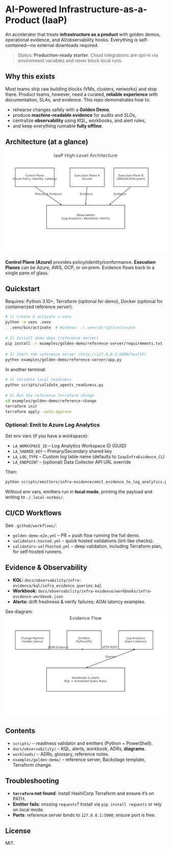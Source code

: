 # AI-Powered Infrastructure-as-a-Product (IaaP)

An accelerator that treats **infrastructure as a product** with golden demos, operational evidence, and AI/observability hooks. Everything is self-contained—no external downloads required.

> Status: **Production-ready starter**. Cloud integrations are opt-in via environment variables and never block local runs.

## Why this exists

Most teams ship raw building blocks (VMs, clusters, networks) and stop there. Product teams, however, need a curated, **reliable experience** with documentation, SLAs, and evidence. This repo demonstrates how to:
- rehearse changes safely with a **Golden Demo**,
- produce **machine-readable evidence** for audits and SLOs,
- centralize **observability** using KQL, workbooks, and alert rules,
- and keep everything runnable **fully offline**.

## Architecture (at a glance)

![Architecture](docs/observability/diagrams/iaap-architecture.png)

**Control Plane (Azure)** provides policy/identity/conformance.
**Execution Planes** can be Azure, AWS, GCP, or on‑prem. Evidence flows back to a single pane of glass.

## Quickstart

Requires: Python 3.10+, Terraform (optional for demo), Docker (optional for containerized reference server).

```bash
# 1) Create & activate a venv
python -m venv .venv
. .venv/bin/activate  # Windows: .\.venv\Scripts\activate

# 2) Install demo deps (reference server)
pip install -r examples/golden-demo/reference-server/requirements.txt

# 3) Start the reference server (http://127.0.0.1:5000/health)
python examples/golden-demo/reference-server/app.py
```

In another terminal:

```bash
# 4) Validate local readiness
python scripts/validate_agents_readiness.py

# 5) Run the reference Terraform change
cd examples/golden-demo/reference-change
terraform init
terraform apply -auto-approve
```

### Optional: Emit to Azure Log Analytics

Set env vars (if you have a workspace):

- `LA_WORKSPACE_ID` – Log Analytics Workspace ID (GUID)
- `LA_SHARED_KEY` – Primary/Secondary shared key
- `LA_LOG_TYPE` – Custom log table name (defaults to `IaapInfraEvidence_CL`)
- `LA_ENDPOINT` – (optional) Data Collector API URL override

Then:

```bash
python scripts/emitters/infra-evidence/emit_evidence_to_log_analytics.py   --kind "validate" --status "success" --detail "Terraform reference change applied"
```

Without env vars, emitters run in **local mode**, printing the payload and writing to `./.local-outbox/`.

## CI/CD Workflows

See `.github/workflows/`:
- `golden-demo-e2e.yml` – PR + push flow running the full demo.
- `validators-hosted.yml` – quick hosted validations (lint-like checks).
- `validators-selfhosted.yml` – deep validation, including Terraform plan, for self‑hosted runners.

## Evidence & Observability

- **KQL:** `docs/observability/infra-evidence/kql/infra_evidence_queries.kql`
- **Workbook:** `docs/observability/infra-evidence/workbooks/infra-evidence-workbook.json`
- **Alerts:** drift freshness & verify failures; AOAI latency examples.

See diagram: ![Evidence Flow](docs/observability/diagrams/evidence-flow.png)

## Contents

- `scripts/` – readiness validator and emitters (Python + PowerShell).
- `docs/observability/` – KQL, alerts, workbook, ADRs, **diagrams**.
- `workloads/` – ADRs, glossary, reference notes.
- `examples/golden-demo/` – reference server, Backstage template, Terraform change.

## Troubleshooting

- **`terraform` not found**: install HashiCorp Terraform and ensure it’s on PATH.
- **Emitter fails**: missing `requests`? Install via `pip install requests` or rely on local mode.
- **Ports**: reference server binds to `127.0.0.1:5000`; ensure port is free.

## License

MIT.
